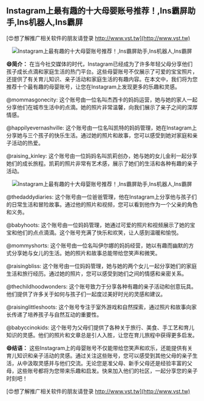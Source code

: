 ## **Instagram上最有趣的十大母婴账号推荐！,Ins霸屏助手,Ins机器人,Ins霸屏**

[😍想了解推广相关软件的朋友请登录 http://www.vst.tw](http://www.vst.tw)

 <center><img src="https://vst.tw/MP4/tuiguang/png/0.png" alt="Instagram上最有趣的十大母婴账号推荐！,Ins霸屏助手,Ins机器人,Ins霸屏"></center>

**😄简介：**
在当今社交媒体的时代，Instagram已经成为了许多年轻父母分享他们孩子成长点滴和家庭生活的热门平台。这些母婴账号不仅展示了可爱的宝宝照片，还提供了有关育儿知识、亲子活动和家庭生活的有趣内容。在本文中，我们将为您推荐十个最有趣的母婴账号，让您在Instagram上发现更多的乐趣和灵感。

@mommasgonecity:
这个账号由一位名叫杰西卡的妈妈运营，她与她的家人一起分享他们在城市生活中的点滴。她的照片非常温馨，向我们展示了亲子之间的深厚情感。

@happilyevernashville:
这个账号由一位名叫凯特的妈妈管理，她在Instagram上分享她与三个孩子的快乐生活。通过她的照片和故事，您可以感受到她对家庭和亲子活动的热爱。

@raising_kinley:
这个账号由一位妈妈名叫凯莉创办，她与她的女儿金利一起分享她们的成长旅程。凯莉的照片非常有艺术感，展示了她们的生活和各种有趣的亲子活动。

 <center><img src="https://vst.tw/MP4/tuiguang/png/4.png" alt="Instagram上最有趣的十大母婴账号推荐！,Ins霸屏助手,Ins机器人,Ins霸屏"></center>

@thedaddydiaries:
这个账号由一位爸爸管理，他在Instagram上分享他与孩子们的日常生活和冒险故事。通过他的照片和视频，您可以看到他作为一个父亲的角色和义务。

@babyhoots:
这个账号由一位妈妈管理，她通过可爱的照片和视频展示了她的宝宝和他们的点点滴滴。这个账号充满了快乐和欢笑，让人感到温暖和愉悦。

@mommyshorts:
这个账号由一位名叫伊尔娜的妈妈经营，她以有趣而幽默的方式分享她与女儿的生活。她的照片和故事总能带给您笑声和微笑。

@raisingbliss:
这个账号由一位妈妈管理，她与她的两个女儿一起分享她们的家庭生活和旅行经历。通过她的照片，您可以感受到她们之间的情感和亲密关系。

@thechildhoodwonders:
这个账号致力于分享各种有趣的亲子活动和创意玩具。他们提供了许多关于如何与孩子们一起度过美好时光的灵感和建议。

@raisinglittleshoots:
这个账号专注于室外游戏和自然探索，通过照片和故事向家长传递了培养孩子与自然互动的重要性。

@babyccinokids:
这个账号为父母们提供了各种关于旅行、美食、手工艺和育儿知识的灵感。他们的照片和文章总是引人入胜，让您在育儿旅程中获得更多启发。

**😄结语：**
这些Instagram上的母婴账号不仅能带给您笑声和欢乐，还能提供有关育儿知识和亲子活动的灵感。通过关注这些账号，您可以感受到其他父母的亲子生活，从中汲取灵感并与他们交流。无论您是准父母、新手父母还是经验丰富的父母，这些账号都将为您带来乐趣和启发。快来加入他们的社区，一起分享您的亲子时刻吧！

[😍想了解推广相关软件的朋友请登录 http://www.vst.tw](http://www.vst.tw)



